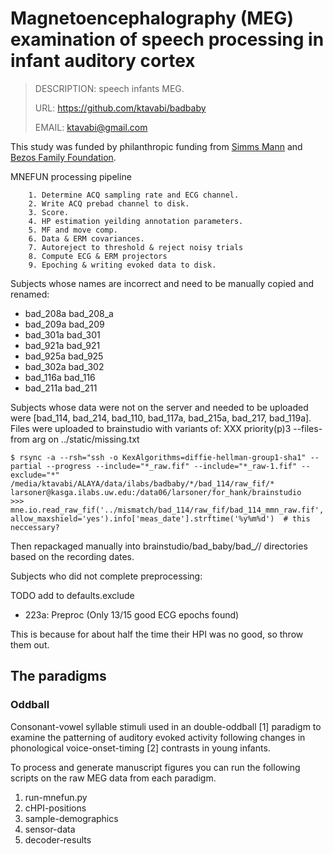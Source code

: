 # Magnetoencephalography (MEG) examination of speech processing in infant auditory cortex

> DESCRIPTION: speech infants MEG.
>
> URL: https://github.com/ktavabi/badbaby
>
> EMAIL: ktavabi@gmail.com

This study was funded by philanthropic funding from [Simms
Mann](https://www.simmsmanninstitute.org) and [Bezos Family
Foundation](https://www.bezosfamilyfoundation.org).

MNEFUN processing pipeline

        1. Determine ACQ sampling rate and ECG channel.
        2. Write ACQ prebad channel to disk.
        3. Score.
        4. HP estimation yeilding annotation parameters.
        5. MF and move comp.
        6. Data & ERM covariances.
        7. Autoreject to threshold & reject noisy trials
        8. Compute ECG & ERM projectors
        9. Epoching & writing evoked data to disk.

Subjects whose names are incorrect and need to be manually copied and renamed:

- bad_208a  bad_208_a
- bad_209a  bad_209
- bad_301a  bad_301
- bad_921a  bad_921
- bad_925a  bad_925
- bad_302a  bad_302
- bad_116a  bad_116
- bad_211a  bad_211

Subjects whose data were not on the server and needed to be uploaded were
[bad_114, bad_214, bad_110, bad_117a, bad_215a, bad_217, bad_119a].
Files were uploaded to brainstudio with variants of:
XXX priority(p)3 --files-from arg on ../static/missing.txt

    $ rsync -a --rsh="ssh -o KexAlgorithms=diffie-hellman-group1-sha1" --partial --progress --include="*_raw.fif" --include="*_raw-1.fif" --exclude="*" /media/ktavabi/ALAYA/data/ilabs/badbaby/*/bad_114/raw_fif/* larsoner@kasga.ilabs.uw.edu:/data06/larsoner/for_hank/brainstudio
    >>> mne.io.read_raw_fif('../mismatch/bad_114/raw_fif/bad_114_mmn_raw.fif', allow_maxshield='yes').info['meas_date'].strftime('%y%m%d')  # this neccessary?

Then repackaged manually into brainstudio/bad_baby/bad_*/*/ directories
based on the recording dates.

Subjects who did not complete preprocessing:

TODO add to defaults.exclude
- 223a: Preproc (Only 13/15 good ECG epochs found)

This is because for about half the time their HPI was no good, so throw them
out.



## The paradigms

### Oddball
Consonant-vowel syllable stimuli used in an double-oddball [1] paradigm to examine the patterning of auditory evoked activity following changes in phonological voice-onset-timing [2] contrasts in young infants.

To process and generate manuscript figures you can run the following scripts on the raw MEG data from each paradigm.

   1. run-mnefun.py
   2. cHPI-positions
   3. sample-demographics
   4. sensor-data
   5. decoder-results
   
